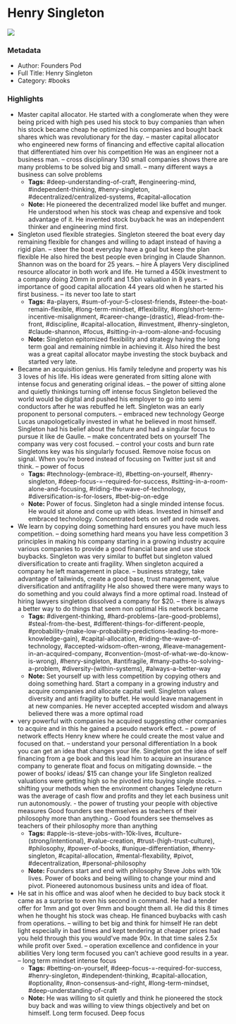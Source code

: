 # Henry Singleton

![](https://readwise-assets.s3.amazonaws.com/static/images/default-book-icon-3.40504e56b01b.png)

### Metadata

- Author: Founders Pod 
- Full Title: Henry Singleton
- Category: #books

### Highlights

- Master capital allocator. He started with a conglomerate when they were being priced with high pes used his stock to buy companies than when his stock became cheap he optimized his companies and bought back shares which was revolutionary for the day. – master capital allocator who engineered new forms of financing and effective capital allocation that differentiated him over his competition
  He was an engineer not a business man. – cross disciplinary
  130 small companies shows there are many problems to be solved big and small. – many different ways a business can solve problems
    - **Tags:** #deep-understanding-of-craft, #engineering-mind, #independent-thinking, #henry-singleton, #decentralized/centralized-systems, #capital-allocation
    - **Note:** He pioneered the decentralized model like buffet and munger. He understood when his stock was cheap and expensive and took advantage of it. He invented stock buyback he was an independent thinker and engineering mind first.
- Singleton used flexible strategies. Singleton steered the boat every day remaining flexible for changes and willing to adapt instead of having a rigid plan. – steer the boat everyday have a goal but keep the plan flexible
  He also hired the best people even bringing in Claude Shannon. Shannon was on the board for 25 years.
  – hire A players
  Very disciplined resource allocator in both work and life. He turned a 450k investment to a company doing 20mm in profit and 1.5bn valuation in 8 years. – importance of good capital allocation
  44 years old when he started his first business. – its never too late to start
    - **Tags:** #a-players, #sum-of-your-5-closest-friends, #steer-the-boat-remain-flexible, #long-term-mindset, #flexibility, #long/short-term-incentive-misalignment, #career-change-(drastic), #lead-from-the-front, #discipline, #capital-allocation, #investment, #henry-singleton, #claude-shannon, #focus, #sitting-in-a-room-alone-and-focusing
    - **Note:** Singleton epitomized flexibility and strategy having the long term goal and remaining nimble in achieving it. Also hired the best was a great capital allocator maybe investing the stock buyback and started very late.
- Became an acquisition genius. His family teledyne and property was his 3 loves of his life.
  His ideas were generated from sitting alone with intense focus and generating original ideas. – the power of sitting alone and quietly thinkings turning off intense focus
  Singleton believed the world would be digital and pushed his employer to go into semi conductors after he was rebuffed he left. Singleton was an early proponent to personal computers. – embraced new technology
  George Lucas unapologetically invested in what he believed in most himself. Singleton had his belief about the future and had a singular focus to pursue it like de Gaulle. – make concentrated bets on yourself
  The company was very cost focused. – control your costs and burn rate
  Singletons key was his singularly focused. Remove noise focus on signal. When you’re bored instead of focusing on Twitter just sit and think. – power of focus
    - **Tags:** #technology-(embrace-it), #betting-on-yourself, #henry-singleton, #deep-focus-=-required-for-success, #sitting-in-a-room-alone-and-focusing, #riding-the-wave-of-technology, #diversification-is-for-losers, #bet-big-on-edge
    - **Note:** Power of focus. Singleton had a single minded intense focus. He would sit alone and come up with ideas. Invested in himself and embraced technology. Concentrated bets on self and rode waves.
- We learn by copying doing something hard ensures you have much less competition. – doing something hard means you have less competition
  3 principles in making his company starting in a growing industry acquire various companies to provide a good financial base and use stock buybacks. Singleton was very similar to buffet but singleton valued diversification to create anti fragility. When singleton acquired a company he left management in place. – business strategy, take advantage of tailwinds, create a good base, trust management, value diversification and antifragility
  He also showed there were many ways to do something and you could always find a more optimal road. Instead of hiring lawyers singleton dissolved a company for $20. – there is always a better way to do things that seem non optimal
  His network became
    - **Tags:** #divergent-thinking, #hard-problems-(are-good-problems), #steal-from-the-best, #different-things-for-different-people, #probability-(make-low-probability-predictions-leading-to-more-knowledge-gain), #capital-allocation, #riding-the-wave-of-technology, #accepted-widsom-often-wrong, #leave-management-in-an-acquired-company, #convention-(most-of-what-we-do-know-is-wrong), #henry-singleton, #antifragile, #many-paths-to-solving-a-problem, #diversity-(within-systems), #always-a-better-way
    - **Note:** Set yourself up with less competition by copying others and doing something hard.
      Start a company in a growing industry and acquire companies and allocate capital well. Singleton values diversity and anti fragility to buffet. He would leave management in at new companies.
      He never accepted accepted wisdom and always believed there was a more optimal road
- very powerful with companies he acquired suggesting other companies to acquire and in this he gained a pseudo network effect. – power of network effects
  Henry knew where he could create the most value and focused on that. – understand your personal differentiation
  In a book you can get an idea that changes your life. Singleton got the idea of self financing from a ge book and this lead him to acquire an insurance company to generate float and focus on mitigating downside. – the power of books/ ideas/ $15 can change your life
  Singleton realized valuations were getting high so he pivoted into buying single stocks. – shifting your methods when the environment changes
  Teledyne return was the average of cash flow and profits and they let each business unit run autonomously. - the power of trusting your people with objective measures
  Good founders see themselves as teachers of their philosophy more than anything.- Good founders see themselves as teachers of their philosophy more than anything
    - **Tags:** #apple-is-steve-jobs-with-10k-lives, #culture-(strong/intentional), #value-creation, #trust-(high-trust-culture), #philosophy, #power-of-books, #unique-differentiation, #henry-singleton, #capital-allocation, #mental-flexability, #pivot, #decentralization, #personal-philosophy
    - **Note:** Founders start and end with philosophy Steve Jobs with 10k lives. Power of books and being willing to change your mind and pivot. Pioneered autonomous business units and idea of float.
- He sat in his office and was aloof when he decided to buy back stock it came as a surprise to even his second in command. He had a tender offer for 1mm and got over 9mm and bought them all. He did this 8 times when he thought his stock was cheap. He financed buybacks with cash from operations. – willing to bet big and think for himself
  He ran debt light especially in bad times and kept tendering at cheaper prices had you held through this you would’ve made 90x. In that time sales 2.5x while profit over 5xed. – operation excellence and confidence in your abilities
  Very long term focused you can’t achieve good results in a year. – long term mindset intense focus
    - **Tags:** #betting-on-yourself, #deep-focus-=-required-for-success, #henry-singleton, #independent-thinking, #capital-allocation, #optionality, #non-consensus-and-right, #long-term-mindset, #deep-understanding-of-craft
    - **Note:** He was willing to sit quietly and think he pioneered the stock buy back and was willing to view things objectively and bet on himself. Long term focused. Deep focus
